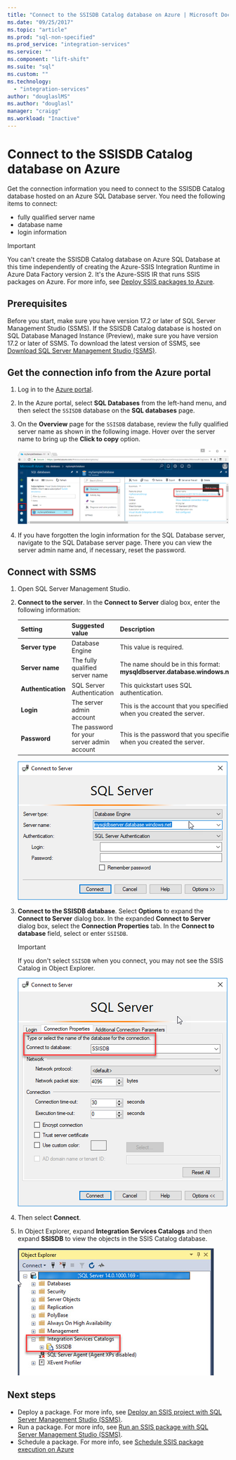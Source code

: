 ```yaml
---
title: "Connect to the SSISDB Catalog database on Azure | Microsoft Docs"
ms.date: "09/25/2017"
ms.topic: "article"
ms.prod: "sql-non-specified"
ms.prod_service: "integration-services"
ms.service: ""
ms.component: "lift-shift"
ms.suite: "sql"
ms.custom: ""
ms.technology: 
  - "integration-services"
author: "douglaslMS"
ms.author: "douglasl"
manager: "craigg"
ms.workload: "Inactive"
---
```

# Connect to the SSISDB Catalog database on Azure

Get the connection information you need to connect to the SSISDB Catalog database hosted on an Azure SQL Database server. You  need the following items to connect:
- fully qualified server name
- database name
- login information 

> [!IMPORTANT]
> You can't create the SSISDB Catalog database on Azure SQL Database at this time independently of creating the Azure-SSIS Integration Runtime in Azure Data Factory version 2. It's the Azure-SSIS IR that runs SSIS packages on Azure. For more info, see [Deploy SSIS packages to Azure](https://docs.microsoft.com/azure/data-factory/tutorial-create-azure-ssis-runtime-portal). 

## Prerequisites
Before you start, make sure you have version 17.2 or later of SQL Server Management Studio (SSMS). If the SSISDB Catalog database is hosted on SQL Database Managed Instance (Preview), make sure you have version 17.2 or later of SSMS. To download the latest version of SSMS, see [Download SQL Server Management Studio (SSMS)](https://docs.microsoft.com/sql/ssms/download-sql-server-management-studio-ssms).

## Get the connection info from the Azure portal
1. Log in to the [Azure portal](https://portal.azure.com/).
2. In the Azure portal, select **SQL Databases** from the left-hand menu, and then select the `SSISDB` database on the **SQL databases** page. 
3. On the **Overview** page for the `SSISDB` database, review the fully qualified server name as shown in the following image. Hover over the server name to bring up the **Click to copy** option.

    ![Server connection information](media/ssis-azure-connect-to-catalog-database/server-name.png) 

4. If you have forgotten the login information for the SQL Database server, navigate to the SQL Database server page. There you can view the server admin name and, if necessary, reset the password.

## Connect with SSMS
1. Open SQL Server Management Studio.

2. **Connect to the server**. In the **Connect to Server** dialog box, enter the following information:

   | Setting       | Suggested value | Description | 
   | ------------ | ------------------ | ------------------------------------------------- | 
   | **Server type** | Database Engine | This value is required. |
   | **Server name** | The fully qualified server name | The name should be in this format: **mysqldbserver.database.windows.net**. |
   | **Authentication** | SQL Server Authentication | This quickstart uses SQL authentication. |
   | **Login** | The server admin account | This is the account that you specified when you created the server. |
   | **Password** | The password for your server admin account | This is the password that you specified when you created the server. |

    ![Connect to the server with SSMS](media/ssis-azure-connect-to-catalog-database/ssisdb-connect-1.png)

3. **Connect to the SSISDB database**. Select **Options** to expand the **Connect to Server** dialog box. In the expanded **Connect to Server** dialog box, select the **Connection Properties** tab. In the **Connect to database** field, select or enter `SSISDB`.

    > [!IMPORTANT]
    > If you don't select `SSISDB` when you connect, you may not see the SSIS Catalog in Object Explorer.

    ![Select the SSISDB database for the connection](media/ssis-azure-connect-to-catalog-database/ssisdb-connect-2.png)

4. Then select **Connect**.

5. In Object Explorer, expand **Integration Services Catalogs** and then expand **SSISDB** to view the objects in the SSIS Catalog database.

    ![Find the SSISDB database in Object Explorer in SSMS](media/ssis-azure-connect-to-catalog-database/ssisdb-connect-3.png)

## Next steps
- Deploy a package. For more info, see [Deploy an SSIS project with SQL Server Management Studio (SSMS)](../ssis-quickstart-deploy-ssms.md).
- Run a package. For more info, see [Run an SSIS package with SQL Server Management Studio (SSMS)](../ssis-quickstart-run-ssms.md).
- Schedule a package. For more info, see [Schedule SSIS package execution on Azure](ssis-azure-schedule-packages.md)
